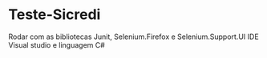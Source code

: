 # Teste-Sicredi

Rodar com as bibliotecas Junit, Selenium.Firefox e Selenium.Support.UI
IDE Visual studio e linguagem C#
